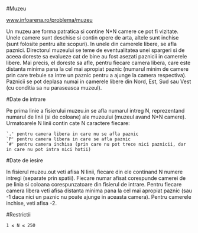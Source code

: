#Muzeu

www.infoarena.ro/problema/muzeu

Un muzeu are forma patratica si contine N*N camere ce pot fi vizitate. Unele camere sunt deschise si contin opere de arta, altele sunt inchise (sunt folosite pentru alte scopuri). In unele din camerele libere, se afla paznici. Directorul muzeului se teme de eventualitatea unei spargeri si de aceea doreste sa evalueze cat de bine au fost asezati paznicii in camerele libere. Mai precis, el doreste sa afle, pentru fiecare camera libera, care este distanta minima pana la cel mai apropiat paznic (numarul minim de camere prin care trebuie sa intre un paznic pentru a ajunge la camera respectiva). Paznicii se pot deplasa numai in camerele libere din Nord, Est, Sud sau Vest (cu conditia sa nu paraseasca muzeul).

#Date de intrare

Pe prima linie a fisierului muzeu.in se afla numarul intreg N, reprezentand numarul de linii (si de coloane) ale muzeului (muzeul avand N*N camere). Urmatoarele N linii contin cate N caractere fiecare:

    `.' pentru camera libera in care nu se afla paznic
    `P' pentru camera libera in care se afla paznic
    `#' pentru camera inchisa (prin care nu pot trece nici paznicii, dar in care nu pot intra nici hotii)

#Date de iesire

In fisierul muzeu.out veti afisa N linii, fiecare din ele continand N numere intregi (separate prin spatii). Fiecare numar afisat corespunde camerei de pe linia si coloana corespunzatoare din fisierul de intrare. Pentru fiecare camera libera veti afisa distanta minima pana la cel mai apropiat paznic (sau -1 daca nici un paznic nu poate ajunge in aceasta camera). Pentru camerele inchise, veti afisa -2.

#Restrictii

	1 ≤ N ≤ 250

